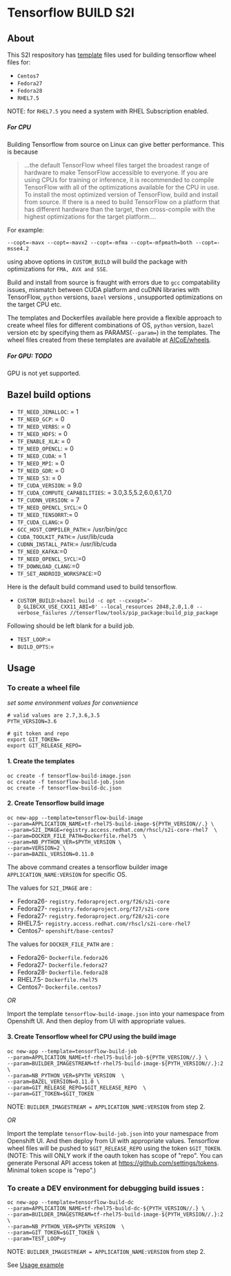# Tensorflow BUILD S2I

## About

This S2I respository has [template](https://docs.openshift.org/latest/dev_guide/templates.html) files used for building tensorflow wheel files for:
* `Centos7`
* `Fedora27`
* `Fedora28`
* `RHEL7.5`

NOTE: for `RHEL7.5` you need a system with RHEL Subscription enabled.

##### For CPU
Building Tensorflow from source on Linux can give better performance.
This is because 
> ...the default TensorFlow wheel files target the broadest range of hardware to make TensorFlow accessible to everyone.
> If you are using CPUs for training or inference, it is recommended to compile TensorFlow with all of the optimizations available for the CPU in use.
> To install the most optimized version of TensorFlow, build and install from source. 
> If there is a need to build TensorFlow on a platform that has different hardware than the target, 
> then cross-compile with the highest optimizations for the target platform....

For example:

```--copt=-mavx --copt=-mavx2 --copt=-mfma --copt=-mfpmath=both --copt=-msse4.2 ```

using above options in `CUSTOM_BUILD` will build the package with optimizations for `FMA, AVX and SSE`.

Build and install from source is fraught with errors due to `gcc` compatability issues, mismatch between CUDA platform and cuDNN libraries with TensorFlow, `python` versions, `bazel` versions , unsupported optimizations on the target CPU etc.

The templates and Dockerfiles available here provide a flexible approach to create wheel files for different combinations of OS, `python` version, `bazel` version etc by specifying them as PARAMS(`--param=`) in the templates. 
The wheel files created from these templates are available at [AICoE/wheels](https://github.com/AICoE/wheels/releases).

##### For GPU: TODO
GPU is not yet supported.


## Bazel build options
* `TF_NEED_JEMALLOC`: = 1
* `TF_NEED_GCP`: = 0
* `TF_NEED_VERBS`: = 0
* `TF_NEED_HDFS`: = 0
* `TF_ENABLE_XLA`: = 0
* `TF_NEED_OPENCL`: = 0
* `TF_NEED_CUDA`: = 1
* `TF_NEED_MPI`: = 0
* `TF_NEED_GDR`: = 0
* `TF_NEED_S3`: = 0
* `TF_CUDA_VERSION`: = 9.0
* `TF_CUDA_COMPUTE_CAPABILITIES`: = 3.0,3.5,5.2,6.0,6.1,7.0
* `TF_CUDNN_VERSION`: = 7
* `TF_NEED_OPENCL_SYCL`:= 0
* `TF_NEED_TENSORRT`:= 0
* `TF_CUDA_CLANG`:= 0
* `GCC_HOST_COMPILER_PATH`:= /usr/bin/gcc
* `CUDA_TOOLKIT_PATH`:= /usr/lib/cuda
* `CUDNN_INSTALL_PATH`:= /usr/lib/cuda
* `TF_NEED_KAFKA`:=0
* `TF_NEED_OPENCL_SYCL`:=0
* `TF_DOWNLOAD_CLANG`:=0
* `TF_SET_ANDROID_WORKSPACE`:=0

Here is the default build command used to build tensorflow. 
* `CUSTOM_BUILD`:=`bazel build -c opt --cxxopt='-D_GLIBCXX_USE_CXX11_ABI=0' --local_resources 2048,2.0,1.0 --verbose_failures //tensorflow/tools/pip_package:build_pip_package`

Following should be left blank for a build job.
* `TEST_LOOP`:=
* `BUILD_OPTS`:=



## Usage

### To create a wheel file

*set some environment values for convenience*
```
# valid values are 2.7,3.6,3.5
PYTH_VERSION=3.6

# git token and repo
export GIT_TOKEN=
export GIT_RELEASE_REPO=
```

#### 1. Create the templates
```
oc create -f tensorflow-build-image.json
oc create -f tensorflow-build-job.json
oc create -f tensorflow-build-dc.json
```

#### 2. Create Tensorflow build image
```
oc new-app --template=tensorflow-build-image  
--param=APPLICATION_NAME=tf-rhel75-build-image-${PYTH_VERSION//.} \
--param=S2I_IMAGE=registry.access.redhat.com/rhscl/s2i-core-rhel7  \
--param=DOCKER_FILE_PATH=Dockerfile.rhel75  \
--param=NB_PYTHON_VER=$PYTH_VERSION \
--param=VERSION=2 \
--param=BAZEL_VERSION=0.11.0
```
The above command creates a tensorflow builder image `APPLICATION_NAME:VERSION` for specific OS.

The values for `S2I_IMAGE` are :
- Fedora26- `registry.fedoraproject.org/f26/s2i-core`
- Fedora27- `registry.fedoraproject.org/f27/s2i-core`
- Fedora27- `registry.fedoraproject.org/f28/s2i-core`
- RHEL7.5- `registry.access.redhat.com/rhscl/s2i-core-rhel7`
- Centos7- `openshift/base-centos7`

The values for `DOCKER_FILE_PATH` are :
- Fedora26- `Dockerfile.fedora26`
- Fedora27- `Dockerfile.fedora27`
- Fedora28- `Dockerfile.fedora28`
- RHEL7.5- `Dockerfile.rhel75`
- Centos7- `Dockerfile.centos7`


*OR*

Import the template `tensorflow-build-image.json` into your namespace from Openshift UI.
And then deploy from UI with appropriate values.

#### 3. Create Tensorflow wheel for CPU using the build image

```
oc new-app --template=tensorflow-build-job  
--param=APPLICATION_NAME=tf-rhel75-build-job-${PYTH_VERSION//.} \
--param=BUILDER_IMAGESTREAM=tf-rhel75-build-image-${PYTH_VERSION//.}:2  \
--param=NB_PYTHON_VER=$PYTH_VERSION  \
--param=BAZEL_VERSION=0.11.0 \
--param=GIT_RELEASE_REPO=$GIT_RELEASE_REPO  \
--param=GIT_TOKEN=$GIT_TOKEN
```
NOTE: `BUILDER_IMAGESTREAM = APPLICATION_NAME:VERSION` from step 2.

*OR*

Import the template `tensorflow-build-job.json` into your namespace from Openshift UI.
And then deploy from UI with appropriate values.
Tensorflow wheel files will be pushed to `$GIT_RELEASE_REPO` using the token `$GIT_TOKEN`.
(NOTE: This will ONLY work if the oauth token has scope of "repo".
You can generate Personal API access token at https://github.com/settings/tokens. Minimal token scope is "repo".)

### To create a DEV environment for debugging build issues :
```
oc new-app --template=tensorflow-build-dc  
--param=APPLICATION_NAME=tf-rhel75-build-dc-${PYTH_VERSION//.} \
--param=BUILDER_IMAGESTREAM=tf-rhel75-build-image-${PYTH_VERSION//.}:2  \
--param=NB_PYTHON_VER=$PYTH_VERSION  \
--param=GIT_TOKEN=$GIT_TOKEN \
--param=TEST_LOOP=y

```
NOTE: `BUILDER_IMAGESTREAM = APPLICATION_NAME:VERSION` from step 2. 

See [Usage example](https://github.com/thoth-station/tensorflow-build-s2i/blob/master/Developing.md)
